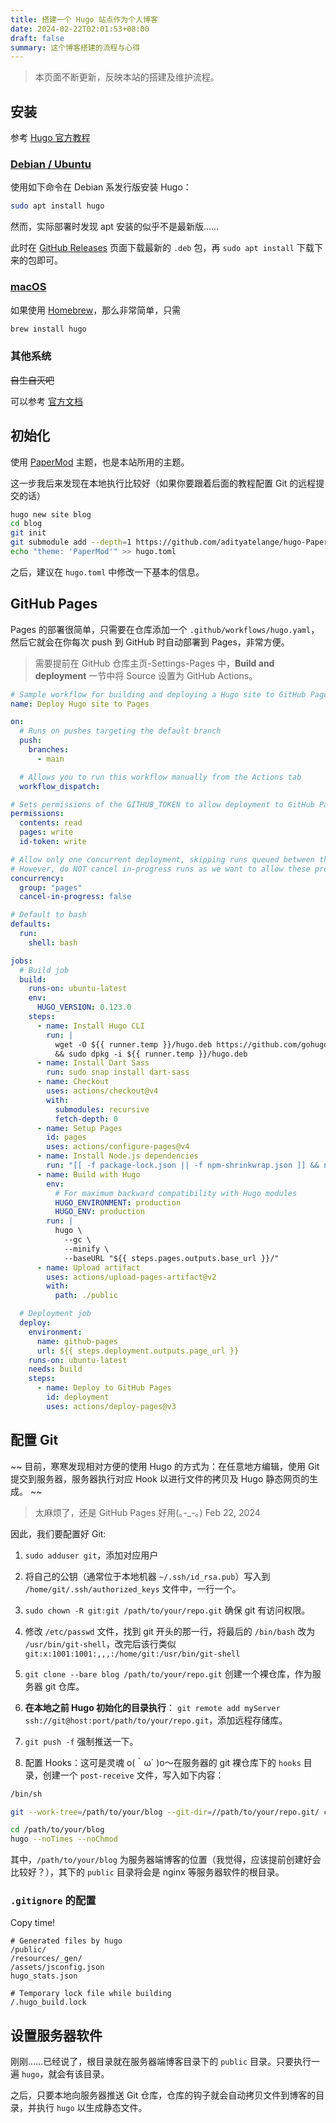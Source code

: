 ```yaml
---
title: 搭建一个 Hugo 站点作为个人博客
date: 2024-02-22T02:01:53+08:00
draft: false
summary: 这个博客搭建的流程与心得
---
```


> 本页面不断更新，反映本站的搭建及维护流程。

## 安装

参考 [Hugo 官方教程](https://gohugo.io/installation/)

### [Debian / Ubuntu](https://gohugo.io/installation/linux/#debian)

使用如下命令在 Debian 系发行版安装 Hugo：

```bash
sudo apt install hugo
```

然而，实际部署时发现 apt 安装的似乎不是最新版……

此时在 [GitHub Releases](https://github.com/gohugoio/hugo/releases/latest) 页面下载最新的 `.deb` 包，再 `sudo apt install` 下载下来的包即可。

### [macOS](https://gohugo.io/installation/macos/)

如果使用 [Homebrew](https://brew.sh/)，那么非常简单，只需

```bash
brew install hugo
```

### 其他系统

~~自生自灭吧~~

可以参考 [官方文档](https://gohugo.io/installation)

## 初始化

使用 [PaperMod](https://github.com/adityatelange/hugo-PaperMod/) 主题，也是本站所用的主题。

这一步我后来发现在本地执行比较好（如果你要跟着后面的教程配置 Git 的远程提交的话）

```bash
hugo new site blog
cd blog
git init
git submodule add --depth=1 https://github.com/adityatelange/hugo-PaperMod.git themes/PaperMod
echo "theme: 'PaperMod'" >> hugo.toml
```

之后，建议在 `hugo.toml` 中修改一下基本的信息。

## GitHub Pages

Pages 的部署很简单，只需要在仓库添加一个 `.github/workflows/hugo.yaml`，然后它就会在你每次 push 到 GitHub 时自动部署到 Pages，非常方便。

> 需要提前在 GitHub 仓库主页-Settings-Pages 中，**Build and deployment** 一节中将 Source 设置为 GitHub Actions。

```yaml
# Sample workflow for building and deploying a Hugo site to GitHub Pages
name: Deploy Hugo site to Pages

on:
  # Runs on pushes targeting the default branch
  push:
    branches:
      - main

  # Allows you to run this workflow manually from the Actions tab
  workflow_dispatch:

# Sets permissions of the GITHUB_TOKEN to allow deployment to GitHub Pages
permissions:
  contents: read
  pages: write
  id-token: write

# Allow only one concurrent deployment, skipping runs queued between the run in-progress and latest queued.
# However, do NOT cancel in-progress runs as we want to allow these production deployments to complete.
concurrency:
  group: "pages"
  cancel-in-progress: false

# Default to bash
defaults:
  run:
    shell: bash

jobs:
  # Build job
  build:
    runs-on: ubuntu-latest
    env:
      HUGO_VERSION: 0.123.0
    steps:
      - name: Install Hugo CLI
        run: |
          wget -O ${{ runner.temp }}/hugo.deb https://github.com/gohugoio/hugo/releases/download/v${HUGO_VERSION}/hugo_extended_${HUGO_VERSION}_linux-amd64.deb \
          && sudo dpkg -i ${{ runner.temp }}/hugo.deb          
      - name: Install Dart Sass
        run: sudo snap install dart-sass
      - name: Checkout
        uses: actions/checkout@v4
        with:
          submodules: recursive
          fetch-depth: 0
      - name: Setup Pages
        id: pages
        uses: actions/configure-pages@v4
      - name: Install Node.js dependencies
        run: "[[ -f package-lock.json || -f npm-shrinkwrap.json ]] && npm ci || true"
      - name: Build with Hugo
        env:
          # For maximum backward compatibility with Hugo modules
          HUGO_ENVIRONMENT: production
          HUGO_ENV: production
        run: |
          hugo \
            --gc \
            --minify \
            --baseURL "${{ steps.pages.outputs.base_url }}/"          
      - name: Upload artifact
        uses: actions/upload-pages-artifact@v2
        with:
          path: ./public

  # Deployment job
  deploy:
    environment:
      name: github-pages
      url: ${{ steps.deployment.outputs.page_url }}
    runs-on: ubuntu-latest
    needs: build
    steps:
      - name: Deploy to GitHub Pages
        id: deployment
        uses: actions/deploy-pages@v3
```

## 配置 Git

~~ 目前，寒寒发现相对方便的使用 Hugo 的方式为：在任意地方编辑，使用 Git 提交到服务器，服务器执行对应 Hook 以进行文件的拷贝及 Hugo 静态网页的生成。 ~~

> 太麻烦了，还是 GitHub Pages 好用(｡-_-｡) Feb 22, 2024

因此，我们要配置好 Git:

1. `sudo adduser git`，添加对应用户
2. 将自己的公钥（通常位于本地机器 `~/.ssh/id_rsa.pub`）写入到 `/home/git/.ssh/authorized_keys` 文件中，一行一个。
3. `sudo chown -R git:git /path/to/your/repo.git` 确保 git 有访问权限。
4. 修改 `/etc/passwd` 文件，找到 git 开头的那一行，将最后的 `/bin/bash` 改为 `/usr/bin/git-shell`，改完后该行类似  
`git:x:1001:1001:,,,:/home/git:/usr/bin/git-shell`  

5. `git clone --bare blog /path/to/your/repo.git` 创建一个裸仓库，作为服务器 git 仓库。
6. **在本地之前 Hugo 初始化的目录执行**： `git remote add myServer ssh://git@host:port/path/to/your/repo.git`，添加远程存储库。
7. `git push -f` 强制推送一下。
8. 配置 Hooks：这可是灵魂 o(｀ω´ )o～在服务器的 git 裸仓库下的 `hooks` 目录，创建一个 `post-receive` 文件，写入如下内容：

```bash
/bin/sh

git --work-tree=/path/to/your/blog --git-dir=//path/to/your/repo.git/ checkout -f

cd /path/to/your/blog
hugo --noTimes --noChmod
```

其中，`/path/to/your/blog` 为服务器端博客的位置（我觉得，应该提前创建好会比较好？），其下的 `public` 目录将会是 nginx 等服务器软件的根目录。

### `.gitignore` 的配置

Copy time!

```text
# Generated files by hugo
/public/
/resources/_gen/
/assets/jsconfig.json
hugo_stats.json

# Temporary lock file while building
/.hugo_build.lock
```

## 设置服务器软件

刚刚……已经说了，根目录就在服务器端博客目录下的 `public` 目录。只要执行一遍 `hugo`，就会有该目录。

之后，只要本地向服务器推送 Git 仓库，仓库的钩子就会自动拷贝文件到博客的目录，并执行 `hugo` 以生成静态文件。
